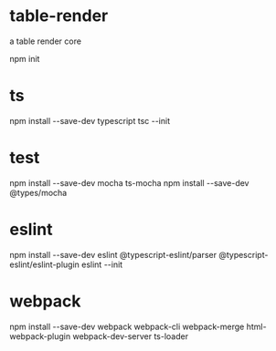 # table-render
a table render core

npm init
# ts
npm install --save-dev typescript
tsc --init
# test
npm install --save-dev mocha ts-mocha
npm install --save-dev @types/mocha
# eslint
npm install --save-dev eslint @typescript-eslint/parser @typescript-eslint/eslint-plugin
eslint --init
# webpack
npm install --save-dev webpack webpack-cli webpack-merge html-webpack-plugin webpack-dev-server ts-loader
